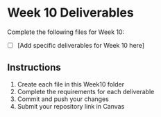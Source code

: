 # Week 10 Deliverables

Complete the following files for Week 10:

- [ ] [Add specific deliverables for Week 10 here]

## Instructions
1. Create each file in this Week10 folder  
2. Complete the requirements for each deliverable
3. Commit and push your changes
4. Submit your repository link in Canvas
